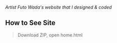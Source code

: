 _Artist Futo Wada's website that I designed &amp; coded_

## How to See Site
>Download ZIP, open home.html
